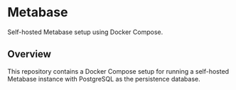 # Metabase

Self-hosted Metabase setup using Docker Compose.

## Overview

This repository contains a Docker Compose setup for running a self-hosted Metabase instance with PostgreSQL as the persistence database.
